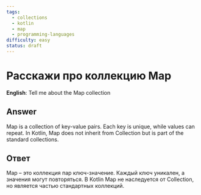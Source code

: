 ```yaml
---
tags:
  - collections
  - kotlin
  - map
  - programming-languages
difficulty: easy
status: draft
---
```


# Расскажи про коллекцию Map

**English**: Tell me about the Map collection

## Answer

Map is a collection of key-value pairs. Each key is unique, while values can repeat. In Kotlin, Map does not inherit from Collection but is part of the standard collections.

## Ответ

Map – это коллекция пар ключ-значение. Каждый ключ уникален, а значения могут повторяться. В Kotlin Map не наследуется от Collection, но является частью стандартных коллекций.

